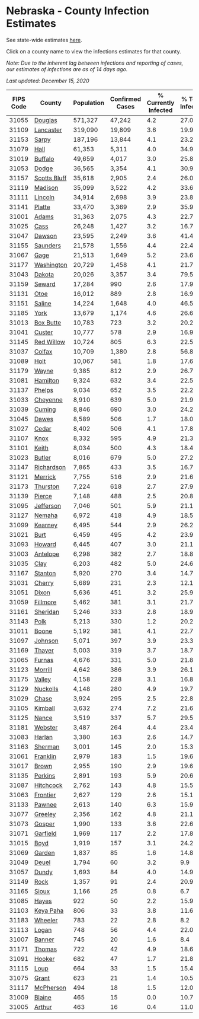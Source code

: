 # Nebraska - County Infection Estimates

See state-wide estimates [here](/infections/us-ne).

Click on a county name to view the infections estimates for that county.

*Note: Due to the inherent lag between infections and reporting of cases, our estimates of infections are as of 14 days ago.*

*Last updated: December 15, 2020*

|   FIPS Code |                       County |   Population |   Confirmed Cases |   % Currently Infected |   % Total Infected |
|-------------|------------------------------|--------------|-------------------|------------------------|--------------------|
|       31055 |           [Douglas](douglas) |      571,327 |            47,242 |                    4.2 |               27.0 |
|       31109 |       [Lancaster](lancaster) |      319,090 |            19,809 |                    3.6 |               19.9 |
|       31153 |               [Sarpy](sarpy) |      187,196 |            13,844 |                    4.1 |               23.2 |
|       31079 |                 [Hall](hall) |       61,353 |             5,311 |                    4.0 |               34.9 |
|       31019 |           [Buffalo](buffalo) |       49,659 |             4,017 |                    3.0 |               25.8 |
|       31053 |               [Dodge](dodge) |       36,565 |             3,354 |                    4.1 |               30.9 |
|       31157 | [Scotts Bluff](scotts-bluff) |       35,618 |             2,905 |                    2.4 |               26.0 |
|       31119 |           [Madison](madison) |       35,099 |             3,522 |                    4.2 |               33.6 |
|       31111 |           [Lincoln](lincoln) |       34,914 |             2,698 |                    3.9 |               23.8 |
|       31141 |             [Platte](platte) |       33,470 |             3,369 |                    2.9 |               35.9 |
|       31001 |               [Adams](adams) |       31,363 |             2,075 |                    4.3 |               22.7 |
|       31025 |                 [Cass](cass) |       26,248 |             1,427 |                    3.2 |               16.7 |
|       31047 |             [Dawson](dawson) |       23,595 |             2,249 |                    3.6 |               41.4 |
|       31155 |         [Saunders](saunders) |       21,578 |             1,556 |                    4.4 |               22.4 |
|       31067 |                 [Gage](gage) |       21,513 |             1,649 |                    5.2 |               23.6 |
|       31177 |     [Washington](washington) |       20,729 |             1,458 |                    4.1 |               21.7 |
|       31043 |             [Dakota](dakota) |       20,026 |             3,357 |                    3.4 |               79.5 |
|       31159 |             [Seward](seward) |       17,284 |               990 |                    2.6 |               17.9 |
|       31131 |                 [Otoe](otoe) |       16,012 |               889 |                    2.8 |               16.9 |
|       31151 |             [Saline](saline) |       14,224 |             1,648 |                    4.0 |               46.5 |
|       31185 |                 [York](york) |       13,679 |             1,174 |                    4.6 |               26.6 |
|       31013 |       [Box Butte](box-butte) |       10,783 |               723 |                    3.2 |               20.2 |
|       31041 |             [Custer](custer) |       10,777 |               578 |                    2.9 |               16.9 |
|       31145 |     [Red Willow](red-willow) |       10,724 |               805 |                    6.3 |               22.5 |
|       31037 |             [Colfax](colfax) |       10,709 |             1,380 |                    2.8 |               56.8 |
|       31089 |                 [Holt](holt) |       10,067 |               581 |                    1.8 |               17.6 |
|       31179 |               [Wayne](wayne) |        9,385 |               812 |                    2.9 |               26.7 |
|       31081 |         [Hamilton](hamilton) |        9,324 |               632 |                    3.4 |               22.5 |
|       31137 |             [Phelps](phelps) |        9,034 |               652 |                    3.5 |               22.2 |
|       31033 |         [Cheyenne](cheyenne) |        8,910 |               639 |                    5.0 |               21.9 |
|       31039 |             [Cuming](cuming) |        8,846 |               690 |                    3.0 |               24.2 |
|       31045 |               [Dawes](dawes) |        8,589 |               506 |                    1.7 |               18.0 |
|       31027 |               [Cedar](cedar) |        8,402 |               506 |                    4.1 |               17.8 |
|       31107 |                 [Knox](knox) |        8,332 |               595 |                    4.9 |               21.3 |
|       31101 |               [Keith](keith) |        8,034 |               500 |                    4.3 |               18.4 |
|       31023 |             [Butler](butler) |        8,016 |               679 |                    5.0 |               27.2 |
|       31147 |     [Richardson](richardson) |        7,865 |               433 |                    3.5 |               16.7 |
|       31121 |           [Merrick](merrick) |        7,755 |               516 |                    2.9 |               21.6 |
|       31173 |         [Thurston](thurston) |        7,224 |               618 |                    2.7 |               27.9 |
|       31139 |             [Pierce](pierce) |        7,148 |               488 |                    2.5 |               20.8 |
|       31095 |       [Jefferson](jefferson) |        7,046 |               501 |                    5.9 |               21.1 |
|       31127 |             [Nemaha](nemaha) |        6,972 |               418 |                    4.9 |               18.5 |
|       31099 |           [Kearney](kearney) |        6,495 |               544 |                    2.9 |               26.2 |
|       31021 |                 [Burt](burt) |        6,459 |               495 |                    4.2 |               23.9 |
|       31093 |             [Howard](howard) |        6,445 |               407 |                    3.0 |               21.1 |
|       31003 |         [Antelope](antelope) |        6,298 |               382 |                    2.7 |               18.8 |
|       31035 |                 [Clay](clay) |        6,203 |               482 |                    5.0 |               24.6 |
|       31167 |           [Stanton](stanton) |        5,920 |               270 |                    3.4 |               14.7 |
|       31031 |             [Cherry](cherry) |        5,689 |               231 |                    2.3 |               12.1 |
|       31051 |               [Dixon](dixon) |        5,636 |               451 |                    3.2 |               25.9 |
|       31059 |         [Fillmore](fillmore) |        5,462 |               381 |                    3.1 |               21.7 |
|       31161 |         [Sheridan](sheridan) |        5,246 |               333 |                    2.8 |               18.9 |
|       31143 |                 [Polk](polk) |        5,213 |               330 |                    1.2 |               20.2 |
|       31011 |               [Boone](boone) |        5,192 |               381 |                    4.1 |               22.7 |
|       31097 |           [Johnson](johnson) |        5,071 |               397 |                    3.9 |               23.3 |
|       31169 |             [Thayer](thayer) |        5,003 |               319 |                    3.7 |               18.7 |
|       31065 |             [Furnas](furnas) |        4,676 |               331 |                    5.0 |               21.8 |
|       31123 |           [Morrill](morrill) |        4,642 |               386 |                    3.9 |               26.1 |
|       31175 |             [Valley](valley) |        4,158 |               228 |                    3.1 |               16.8 |
|       31129 |         [Nuckolls](nuckolls) |        4,148 |               280 |                    4.9 |               19.7 |
|       31029 |               [Chase](chase) |        3,924 |               295 |                    2.5 |               22.8 |
|       31105 |           [Kimball](kimball) |        3,632 |               274 |                    7.2 |               21.6 |
|       31125 |               [Nance](nance) |        3,519 |               337 |                    5.7 |               29.5 |
|       31181 |           [Webster](webster) |        3,487 |               264 |                    4.4 |               23.4 |
|       31083 |             [Harlan](harlan) |        3,380 |               163 |                    2.6 |               14.7 |
|       31163 |           [Sherman](sherman) |        3,001 |               145 |                    2.0 |               15.3 |
|       31061 |         [Franklin](franklin) |        2,979 |               183 |                    1.5 |               19.6 |
|       31017 |               [Brown](brown) |        2,955 |               190 |                    2.9 |               19.6 |
|       31135 |           [Perkins](perkins) |        2,891 |               193 |                    5.9 |               20.6 |
|       31087 |       [Hitchcock](hitchcock) |        2,762 |               143 |                    4.8 |               15.5 |
|       31063 |         [Frontier](frontier) |        2,627 |               129 |                    2.6 |               15.1 |
|       31133 |             [Pawnee](pawnee) |        2,613 |               140 |                    6.3 |               15.9 |
|       31077 |           [Greeley](greeley) |        2,356 |               162 |                    4.8 |               21.1 |
|       31073 |             [Gosper](gosper) |        1,990 |               133 |                    3.6 |               22.6 |
|       31071 |         [Garfield](garfield) |        1,969 |               117 |                    2.2 |               17.8 |
|       31015 |                 [Boyd](boyd) |        1,919 |               157 |                    3.1 |               24.2 |
|       31069 |             [Garden](garden) |        1,837 |                85 |                    1.6 |               14.8 |
|       31049 |               [Deuel](deuel) |        1,794 |                60 |                    3.2 |                9.9 |
|       31057 |               [Dundy](dundy) |        1,693 |                84 |                    4.0 |               14.9 |
|       31149 |                 [Rock](rock) |        1,357 |                91 |                    2.4 |               20.9 |
|       31165 |               [Sioux](sioux) |        1,166 |                25 |                    0.8 |                6.7 |
|       31085 |               [Hayes](hayes) |          922 |                50 |                    2.2 |               15.9 |
|       31103 |       [Keya Paha](keya-paha) |          806 |                33 |                    3.8 |               11.6 |
|       31183 |           [Wheeler](wheeler) |          783 |                22 |                    2.8 |                8.2 |
|       31113 |               [Logan](logan) |          748 |                56 |                    4.4 |               22.0 |
|       31007 |             [Banner](banner) |          745 |                20 |                    1.6 |                8.4 |
|       31171 |             [Thomas](thomas) |          722 |                42 |                    4.9 |               18.6 |
|       31091 |             [Hooker](hooker) |          682 |                47 |                    1.7 |               21.8 |
|       31115 |                 [Loup](loup) |          664 |                33 |                    1.5 |               15.4 |
|       31075 |               [Grant](grant) |          623 |                21 |                    1.4 |               10.5 |
|       31117 |       [McPherson](mcpherson) |          494 |                18 |                    1.5 |               12.0 |
|       31009 |             [Blaine](blaine) |          465 |                15 |                    0.0 |               10.7 |
|       31005 |             [Arthur](arthur) |          463 |                16 |                    0.4 |               11.0 |